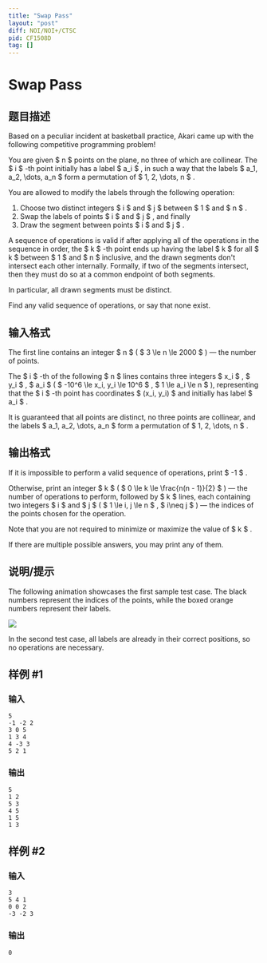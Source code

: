 ```yaml
---
title: "Swap Pass"
layout: "post"
diff: NOI/NOI+/CTSC
pid: CF1508D
tag: []
---
```


# Swap Pass

## 题目描述

Based on a peculiar incident at basketball practice, Akari came up with the following competitive programming problem!

You are given $ n $ points on the plane, no three of which are collinear. The $ i $ -th point initially has a label $ a_i $ , in such a way that the labels $ a_1, a_2, \dots, a_n $ form a permutation of $ 1, 2, \dots, n $ .

You are allowed to modify the labels through the following operation:

1. Choose two distinct integers $ i $ and $ j $ between $ 1 $ and $ n $ .
2. Swap the labels of points $ i $ and $ j $ , and finally
3. Draw the segment between points $ i $ and $ j $ .

A sequence of operations is valid if after applying all of the operations in the sequence in order, the $ k $ -th point ends up having the label $ k $ for all $ k $ between $ 1 $ and $ n $ inclusive, and the drawn segments don't intersect each other internally. Formally, if two of the segments intersect, then they must do so at a common endpoint of both segments.

In particular, all drawn segments must be distinct.

Find any valid sequence of operations, or say that none exist.

## 输入格式

The first line contains an integer $ n $ ( $ 3 \le n \le 2000 $ ) — the number of points.

The $ i $ -th of the following $ n $ lines contains three integers $ x_i $ , $ y_i $ , $ a_i $ ( $ -10^6 \le x_i, y_i \le 10^6 $ , $ 1 \le a_i \le n $ ), representing that the $ i $ -th point has coordinates $ (x_i, y_i) $ and initially has label $ a_i $ .

It is guaranteed that all points are distinct, no three points are collinear, and the labels $ a_1, a_2, \dots, a_n $ form a permutation of $ 1, 2, \dots, n $ .

## 输出格式

If it is impossible to perform a valid sequence of operations, print $ -1 $ .

Otherwise, print an integer $ k $ ( $ 0 \le k \le \frac{n(n - 1)}{2} $ ) — the number of operations to perform, followed by $ k $ lines, each containing two integers $ i $ and $ j $ ( $ 1 \le i, j \le n $ , $ i\neq j $ ) — the indices of the points chosen for the operation.

Note that you are not required to minimize or maximize the value of $ k $ .

If there are multiple possible answers, you may print any of them.

## 说明/提示

The following animation showcases the first sample test case. The black numbers represent the indices of the points, while the boxed orange numbers represent their labels.

![](http://luogu-ipic.oss-cn-shanghai.aliyuncs.com/2021-08-29-tmp.png)

In the second test case, all labels are already in their correct positions, so no operations are necessary.

## 样例 #1

### 输入

```
5
-1 -2 2
3 0 5
1 3 4
4 -3 3
5 2 1
```

### 输出

```
5
1 2
5 3
4 5
1 5
1 3
```

## 样例 #2

### 输入

```
3
5 4 1
0 0 2
-3 -2 3
```

### 输出

```
0
```

